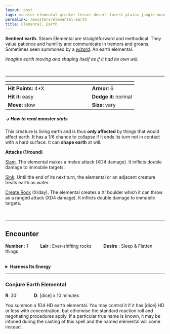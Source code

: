 ```yaml
---
layout: post
tags: monster elemental greater lesser desert forest plains jungle mountain rocky underdark magical earth astral
permalink: /monsters/elemental-earth
title: Elemental, Earth
---
```


**Sentient earth.** Steam Elemental are straightforward and methodical. They value patience and humility and communicate in tremors and groans. Sometimes seen summoned by a _[wizard](/monsters/wizard)_. An earth elemental.


_Imagine earth moving and shaping itself as if it had its own will._


<br>

---

|  <span style="display: inline-block; width:250px"></span>  |  |
| -------- | --------|
| **Hit Points:** 4*X | **Armor:** 6 |
| **Hit it:** easy   | **Dodge it:** normal  |
| **Move:** slow     |  **Size:** vary | 

##### <span class="tooltip" data-tooltip="Armor = damage reduction · · · Easy/Normal/Hard = roll above 10/15/20 to beat">→ How to read monster stats</span>

This creature is living earth and is thus **only affected** by things that would affect earth. It has a 1/6 chance to collapse if it ends its turn not in contact with a hard surface. It can **shape earth** at will.

**Attacks (1/round)**

<ins>Slam</ins>. The elemental makes a melee attack (XD4 damage). It inflicts double damage to immobile targets.

<ins>Sink</ins>. Until the end of its next turn, the elemental or an adjacent creature treats earth as water.

<ins>Create Rock</ins> (X/day). The elemental creates a X' boulder which it can throw as a ranged attack (XD4 damage). It inflicts double damage to immobile targets.

<br>

---
## Encounter

**Number** : 1 <span style="display: inline-block; width:30px"></span>
**Lair** :  Ever-shifting rocks <span style="display: inline-block; width:30px"></span>
**Desire** : Sleep & Flatten things

<br>
<details markdown="1">
<summary style="font-weight: bold;">Harness Its Energy</summary>
If you have captured this elemental, you can spend the equivalent of 3 [bags of gold](/2024/06/26/currency/) in a magical laboratory between two adventures to bind it to your soul. If you do so, you ...

- You gain X [Doom Points](/list/spell-catastrophe) (roll for Catastrophe); 
- You gain 1 [Spell Die](/spells/) and learn the spell _Conjure Steam Elemental_ (below);
- Roll a D6, you <span class="tooltip" data-tooltip="Permanent mutations take an inventory slot">mutate</span> in the following way :
1. Your weight doubles.
1. The ground is against you.
1. You attract lightning.
1. You are magnetic.
1. You have +1 armor.
1. You can change one word from a class ability you have or a spell you know to *Earth*.

If you roll a Catastrophe, the elemental is released and hostile, and you lose the Spell Dice.
</details>


---

### Conjure Earth Elemental

**R**: 30'  <span style="display: inline-block; width:30px"></span> **D**: [dice] x 10 minutes

You summon a 1D4 HD earth elemental. You may control it if it has [dice] HD or less with concentration, but otherwise the standard reaction roll and negotiating procedures apply. If a particular true name is known, it may be intoned during the casting of this spell and the named elemental will come instead.


 

 <script src="https://code.jquery.com/jquery-3.6.0.min.js"></script>
<script>
      $(document).ready(function() {
        function generateResult(buttonId, resultId, columnRangeStart, columnRangeEnd) {
          $(buttonId).click(function() {
            var searchValue = "0015"; // Change this to the actual value you need

            $.get("/CSV/Monster - Index.csv", function(data) {
              var rows = data.split("\n").slice(1);
              var matchingRows = rows.filter(function(row) {
                var columns = row.split(",");
                return columns[0] === searchValue;
              });

              var selectedRow = matchingRows[Math.floor(Math.random() * matchingRows.length)];
              var selectedCell = selectedRow.split(",")[Math.floor(Math.random() * (columnRangeEnd - columnRangeStart + 1)) + columnRangeStart];

              $(resultId).html(selectedCell); // Use .html() to insert HTML content
            });
          });
        }

        generateResult("#room-btn", "#RoomResult", 38, 43);
        generateResult("#generate-btn", "#RoamResult", 3, 8);
      });
    </script>

